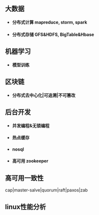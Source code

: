 ## 大数据
+ #### 分布式计算 mapreduce, storm, spark
+ #### 分布式存储 GFS&HDFS, BigTable&Hbase

## 机器学习
+ #### 模型训练

## 区块链
+ #### 分布式去中心化|可追溯|不可篡改

## 后台开发
+ #### 并发编程&无锁编程
+ #### 热点缓存
+ #### nosql
+ #### 高可用 zookeeper

## 高可用一致性
cap|master-salve|quorum|raft|paxos|zab

## linux性能分析

